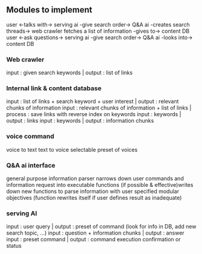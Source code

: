 

## Modules to implement
user <-talks with-> serving ai -give search order-> Q&A ai -creates search threads-> web crawler fetches a list of information -gives to-> content DB
user <-ask questions-> serving ai -give search order-> Q&A ai -looks into-> content DB

### Web crawler
input : given search keywords | output : list of links

### Internal link & content database
input : list of links + search keyword + user interest | output : relevant chunks of information
input : relevant chunks of information + list of links | process : save links with reverse index on keywords
input : keywords | output : links
input : keywords | output : information chunks

### voice command
voice to text
text to voice
selectable preset of voices

### Q&A ai interface
general purpose information parser
narrows down user commands and information request into executable functions
(if possible & effective)writes down new functions to parse information with user specified modular objectives (function rewrites itself if user defines result as inadequate)

### serving AI
input : user query | output : preset of command (look for info in DB, add new search topic, ...)
input : question + information chunks | output : answer
input : preset command | output : command execution confirmation or status














